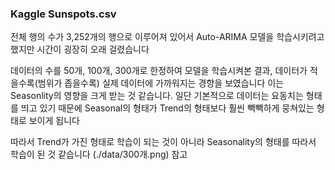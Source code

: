 ### Kaggle Sunspots.csv

전체 행의 수가 3,252개의 행으로 이루어져 있어서 Auto-ARIMA 모델을 학습시키려고 했지만 시간이 굉장히 오래 걸렸습니다

데이터의 수를 50개, 100개, 300개로 한정하여 모델을 학습시켜본 결과, 데이터가 적을수록(범위가 좁을수록) 실제 데이터에 가까워지는 경향을 보였습니다
이는 Seasonlity의 영향을 크게 받는 것 같습니다. 일단 기본적으로 데이터는 요동치는 형태를 띄고 있기 때문에 Seasonal의 형태가 Trend의 형태보다 훨씬 빽빽하게 뭉쳐있는 형태로 보이게 됩니다

따라서 Trend가 가진 형태로 학습이 되는 것이 아니라 Seasonality의 형태를 따라서 학습이 된 것 같습니다 (./data/300개.png) 참고
